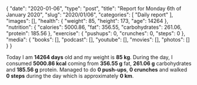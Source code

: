 {
    "date": "2020-01-06",
    "type": "post",
    "title": "Report for Monday 6th of January 2020",
    "slug": "2020\/01\/06",
    "categories": [
        "Daily report"
    ],
    "images": [],
    "health": {
        "weight": 85,
        "height": 173,
        "age": 14264
    },
    "nutrition": {
        "calories": 5000.86,
        "fat": 356.55,
        "carbohydrates": 261.06,
        "protein": 185.56
    },
    "exercise": {
        "pushups": 0,
        "crunches": 0,
        "steps": 0
    },
    "media": {
        "books": [],
        "podcast": [],
        "youtube": [],
        "movies": [],
        "photos": []
    }
}

Today I am <strong>14264 days</strong> old and my weight is <strong>85 kg</strong>. During the day, I consumed <strong>5000.86 kcal</strong> coming from <strong>356.55 g</strong> fat, <strong>261.06 g</strong> carbohydrates and <strong>185.56 g</strong> protein. Managed to do <strong>0 push-ups</strong>, <strong>0 crunches</strong> and walked <strong>0 steps</strong> during the day which is approximately <strong>0 km</strong>.